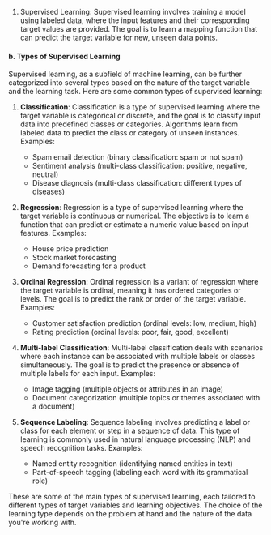 1. Supervised Learning:
Supervised learning involves training a model using labeled data, where the input features and their corresponding target values are provided. 
The goal is to learn a mapping function that can predict the target variable for new, unseen data points.



#### b. Types of Supervised Learning
Supervised learning, as a subfield of machine learning, can be further categorized into several types based on the nature of the target variable and the learning task. Here are some common types of supervised learning:

1. **Classification**: Classification is a type of supervised learning where the target variable is categorical or discrete, and the goal is to classify input data into predefined classes or categories. Algorithms learn from labeled data to predict the class or category of unseen instances.
   Examples:
   - Spam email detection (binary classification: spam or not spam)
   - Sentiment analysis (multi-class classification: positive, negative, neutral)
   - Disease diagnosis (multi-class classification: different types of diseases)

2. **Regression**: Regression is a type of supervised learning where the target variable is continuous or numerical. The objective is to learn a function that can predict or estimate a numeric value based on input features.
   Examples:
   - House price prediction
   - Stock market forecasting
   - Demand forecasting for a product

3. **Ordinal Regression**: Ordinal regression is a variant of regression where the target variable is ordinal, meaning it has ordered categories or levels. The goal is to predict the rank or order of the target variable.
   Examples:
   - Customer satisfaction prediction (ordinal levels: low, medium, high)
   - Rating prediction (ordinal levels: poor, fair, good, excellent)

4. **Multi-label Classification**: Multi-label classification deals with scenarios where each instance can be associated with multiple labels or classes simultaneously. The goal is to predict the presence or absence of multiple labels for each input.
   Examples:
   - Image tagging (multiple objects or attributes in an image)
   - Document categorization (multiple topics or themes associated with a document)

5. **Sequence Labeling**: Sequence labeling involves predicting a label or class for each element or step in a sequence of data. This type of learning is commonly used in natural language processing (NLP) and speech recognition tasks.
  Examples:
   - Named entity recognition (identifying named entities in text)
   - Part-of-speech tagging (labeling each word with its grammatical role)

These are some of the main types of supervised learning, each tailored to different types of target variables and learning objectives. The choice of the learning type depends on the problem at hand and the nature of the data you're working with.
